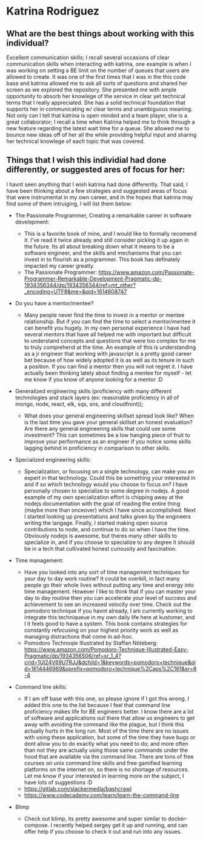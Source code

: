 # Katrina Rodriguez

## What are the best things about working with this individual?

Excellent communication skills; I recall several occasions of clear communication skills when interacting with katrina, one example is when I was working on setting a BE limit on the number of queues that users are allowed to create. It was one of the first times that I was in the this code base and katrina allowed me to ask all sorts of questions and shared her screen as we explored the repository. She presented me with ample opportunity to absorb her knowlege of the service in clear yet technical terms that I really appreciated. She has a solid technical foundation that supports her in communicating w/ clear terms and unambiguous meaning. 
Not only can I tell that katrina is open minded and a team player, she is a great collaborator; I recall a time when Katrina helped me to think through a new feature regarding the latest wait time for a queue. She allowed me to bounce new ideas off of her all the while providing helpful input and sharing her technical knowlege of each topic that was covered. 


## Things that I wish this individial had done differently, or suggested ares of focus for her:

I havnt seen anything that I wish katrina had done differently. That said, I have been thinking about a few strategies and suggested areas of focus that were instrumental in my own career, and in the hopes that katrina may find some of them intruiging, I will list them below:

* The Passionate Programmer, Creating a remarkable career in software develepment:
    * This is a favorite book of mine, and I would like to formally recomend it. I've read it twice already and still consider picking it up again in the future. Its all about breaking down what it means to be a software engineer, and the skills and mechanisms that you can invest in to flourish as a programmer. This book has definately impacted my career greatly. 
    * The Passionate Programmer: https://www.amazon.com/Passionate-Programmer-Remarkable-Development-Pragmatic-dp-1934356344/dp/1934356344/ref=mt_other?_encoding=UTF8&me=&qid=1614608747

* Do you have a mentor/mentee? 
    * Many people never find the time to invest in a mentor or mentee relationship. But if you can find the time to select a mentor/mentee it can benefit you hugely. In my own personal experience I have had several mentors that have all helped me with important but difficult to understand concepts and questions that were too complex for me to truly comprehend at the time. An example of this is understanding as a jr engineer that working with javascript is a pretty good career bet because of how widely adopted it is as well as its tenure in such a position. If you can find a mentor then you will not regret it. I have actually been thinking lately about finding a mentee for myself - let me know if you know of anyone looking for a mentor :D 

* Generalized engineering skills (proficiency with many different technologies and stack layers (ex: reasonable proficiency in all of mongo, node, react, elk, sqs, sns, and cloudfront)); 
    * What does your general engineering skillset spread look like? When is the last time you gave your general skillset an honest evaluation? Are there any general engineering skills that could use some investment? This can sometimes be a low hanging piece of fruit to improve your performance as an engineer if you notice some skills lagging behind in proficiency in comparison to other skills.

* Specialized engineering skills:
    * Specialization, or focusing on a single technology, can make you an expert in that technology. Could this be something your interested in and if so which technology would you choose to focus on? I have personally chosen to specialize to some degree in nodejs. A good example of my own specialization effort is chipping away at the nodejs documentation with the goal of reading the entire thing (maybe more than onceover) which I have since accomplished. Next I started looking up presentations and talks given by the engineers writing the langage. Finally, I started making open source contributions to node, and continue to do so when I have the time. Obviously nodejs is awesome, but theres many other skills to specialize in, and if you choose to specialize to any degree it should be in a tech that cultivated honest curiousity and fascination. 

* Time management:
    * Have you looked into any sort of time management techniques for your day to day work routine? It could be overkill, in fact many people go their whole lives without putting any time and energy into time management. However I like to think that if you can master your day to day routine then you can accelerate your level of success and achievement to see an increased velocity over time. Check out the pomodoro technique if you havnt already, I am currently working to integrate this techniqueue in my own daily life here at kustomer, and I it feels good to have a system. This book contains strategies for constantly refocusing on your highest priority work as well as managing distractions that come in ad-hoc.
    * Pomodoro Technoqie Illustrated by Staffan Nöteberg: https://www.amazon.com/Pomodoro-Technique-Illustrated-Easy-Pragmatic/dp/1934356506/ref=sr_1_4?crid=1UI24V69U7RJJ&dchild=1&keywords=pomodoro+technique&qid=1614446969&sprefix=pomodoro+technique%2Caps%2C161&sr=8-4

* Command line skills:
    * If I am off base with this one, so please ignore if I got this wrong. I added this one to the list because I feel that command line proficiency makes life for BE engineers better. I know there are a lot of software and applications out there that allow us engineers to get away with avoiding the command like the plague, but I think this actually hurts in the long run. Most of the time there are no issues with using these application, but some of the time they have bugs or dont allow you to do exactly what you need to do; and more often than not they are actually using those same commands under the hood that are available via the command line. There are tons of free courses on unix command line skills and free gamified learning platforms on the internet on, so there is no shortage of resources. Let me know if your interested in learning more on the subject, I have lots of suggestions :D 
    * https://gitlab.com/slackermedia/bashcrawl
    * https://www.codecademy.com/learn/learn-the-command-line

* Blimp
    * Check out blimp, its pretty awesome and super similar to docker-compose. I recently helped sergey get it up and running, and can offer help if you choose to check it out and run into any issues. 